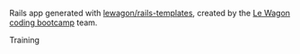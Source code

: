 Rails app generated with [lewagon/rails-templates](https://github.com/lewagon/rails-templates), created by the [Le Wagon coding bootcamp](https://www.lewagon.com) team.


Training
